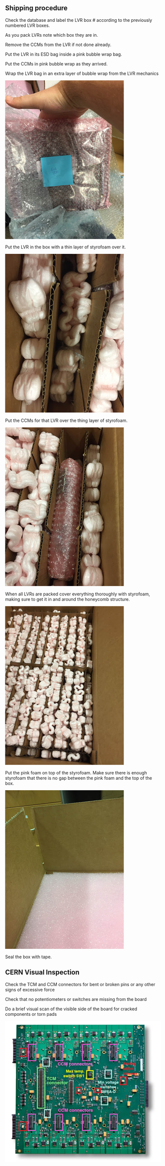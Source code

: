 ## Shipping procedure

Check the database and label the LVR box # according to the previously numbered LVR boxes.

As you pack LVRs note which box they are in.

Remove the CCMs from the LVR if not done already.

Put the LVR in its ESD bag inside a pink bubble wrap bag.

Put the CCMs in pink bubble wrap as they arrived.

Wrap the LVR bag in an extra layer of bubble wrap from the LVR mechanics

![LVR_wrap](LVR_wrap.jpg)

Put the LVR in the box with a thin layer of styrofoam over it.

![LVR_box](LVR_box.jpg)

Put the CCMs for that LVR over the thing layer of styrofoam.

![LVR_CCMs_box](LVR_CCMs_box.jpg)

When all LVRs are packed cover everything thoroughly with styrofoam, making sure to get it in and around the honeycomb structure.

![LVR_styrofoam](LVR_styrofoam.jpg)

Put the pink foam on top of the styrofoam.  Make sure there is enough styrofoam that there is no gap between the pink foam and the top of the box.

![LVR_foam](LVR_foam.jpg)

Seal the box with tape.

## CERN Visual Inspection

Check the TCM and CCM connectors for bent or broken pins or any other
signs of excessive force

Check that no potentiometers or switches are missing from the board

Do a brief visual scan of the visible side of the board for cracked
components or torn pads

![LVR_inspect](lvr_inspect.jpg)

